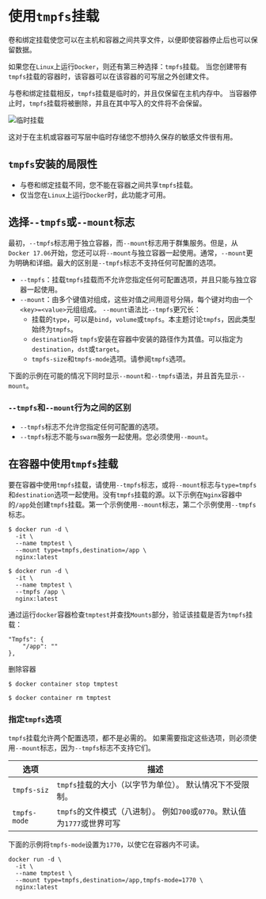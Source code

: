 # 使用`tmpfs`挂载

卷和绑定挂载使您可以在主机和容器之间共享文件，以便即使容器停止后也可以保留数据。

如果您在`Linux`上运行`Docker`，则还有第三种选择：`tmpfs`挂载。 当您创建带有`tmpfs`挂载的容器时，该容器可以在该容器的可写层之外创建文件。

与卷和绑定挂载相反，`tmpfs`挂载是临时的，并且仅保留在主机内存中。 当容器停止时，`tmpfs`挂载将被删除，并且在其中写入的文件将不会保留。

![临时挂载](imagse/types-of-mounts-tmpfs.png)

这对于在主机或容器可写层中临时存储您不想持久保存的敏感文件很有用。

## `tmpfs`安装的局限性
- 与卷和绑定挂载不同，您不能在容器之间共享`tmpfs`挂载。
- 仅当您在`Linux`上运行`Docker`时，此功能才可用。

## 选择`--tmpfs`或`--mount`标志
最初，`--tmpfs`标志用于独立容器，而`--mount`标志用于群集服务。但是，从`Docker 17.06`开始，您还可以将`--mount`与独立容器一起使用。通常，`--mount`更为明确和详细。最大的区别是`--tmpfs`标志不支持任何可配置的选项。

- `--tmpfs`：挂载`tmpfs`挂载而不允许您指定任何可配置选项，并且只能与独立容器一起使用。
- `--mount`：由多个键值对组成，这些对值之间用逗号分隔，每个键对均由一个`<key>=<value>`元组组成。 `--mount`语法比`--tmpfs`更冗长：
	- 挂载的`type`，可以是`bind`，`volume`或`tmpfs`。本主题讨论`tmpfs`，因此类型始终为`tmpfs`。
	- `destination`将	`tmpfs`安装在容器中安装的路径作为其值。可以指定为`destination`，`dst`或`target`。
	- `tmpfs-size`和`tmpfs-mode`选项。请参阅`tmpfs`选项。

下面的示例在可能的情况下同时显示`--mount`和`--tmpfs`语法，并且首先显示`--mount`。

### `--tmpfs`和`--mount`行为之间的区别
- `--tmpfs`标志不允许您指定任何可配置的选项。
- `--tmpfs`标志不能与`swarm`服务一起使用。您必须使用`--mount`。

## 在容器中使用`tmpfs`挂载
要在容器中使用`tmpfs`挂载，请使用`--tmpfs`标志，或将`--mount`标志与`type=tmpfs`和`destination`选项一起使用。没有`tmpfs`挂载的源。以下示例在`Nginx`容器中的`/app`处创建`tmpfs`挂载。第一个示例使用`--mount`标志，第二个示例使用`--tmpfs`标志。

```shell
$ docker run -d \
  -it \
  --name tmptest \
  --mount type=tmpfs,destination=/app \
  nginx:latest
```
```shell
$ docker run -d \
  -it \
  --name tmptest \
  --tmpfs /app \
  nginx:latest
```
通过运行`docker`容器检查`tmptest`并查找`Mounts`部分，验证该挂载是否为`tmpfs`挂载：
```shell
"Tmpfs": {
    "/app": ""
},
```
删除容器
```shell
$ docker container stop tmptest

$ docker container rm tmptest
```
### 指定`tmpfs`选项
`tmpfs`挂载允许两个配置选项，都不是必需的。 如果需要指定这些选项，则必须使用`--mount`标志，因为`--tmpfs`标志不支持它们。

| 选项 | 描述 |
| --- | --- |
| `tmpfs-siz` |`tmpfs`挂载的大小（以字节为单位）。 默认情况下不受限制。 |
| `tmpfs-mode` | `tmpfs`的文件模式（八进制）。 例如`700`或`0770`。默认值为`1777`或世界可写 |

下面的示例将`tmpfs-mode`设置为`1770`，以使它在容器内不可读。
```shell
docker run -d \
  -it \
  --name tmptest \
  --mount type=tmpfs,destination=/app,tmpfs-mode=1770 \
  nginx:latest
```